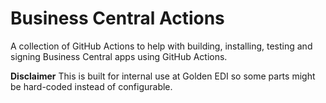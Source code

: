 # Business Central Actions

A collection of GitHub Actions to help with building, installing, testing and
signing Business Central apps using GitHub Actions. 

**Disclaimer**
This is built for internal use at Golden EDI so some parts might be hard-coded
instead of configurable.
